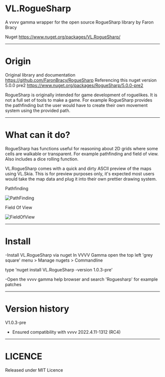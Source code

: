 # VL.RogueSharp
A vvvv gamma wrapper for the open source RogueSharp library by Faron Bracy

Nuget https://www.nuget.org/packages/VL.RogueSharp/

-----------------------
# Origin
Original library and documentation https://github.com/FaronBracy/RogueSharp
Referencing this nuget version 5.0.0 pre2 https://www.nuget.org/packages/RogueSharp/5.0.0-pre2

RogueSharp is originally intended for game development of roguelikes.
It is not a full set of tools to make a game. For example RogueSharp provides the pathfinding but the user would have to create their own movement system using the provided path. 

-----------------------
# What can it do? 
RogueSharp has functions useful for reasoning about 2D grids where some cells are walkable or transparent. 
For example pathfinding and field of view. 
Also includes a dice rolling function. 

VL.RogueSharp comes with a quick and dirty ASCII preview of the maps using VL.Skia. This is for preview purposes only, it's expected most users would take the map data and plug it into their own prettier drawing system.

Pathfinding 

![PathFinding](https://user-images.githubusercontent.com/4467208/160279650-d17d9547-f492-4a94-b411-cde4496013b8.gif)

Field Of View

![FieldOfView](https://user-images.githubusercontent.com/4467208/160279651-b63cb7f4-a68d-4f96-8ff4-1676af9eed08.gif)

------------------------
# Install  

-Install VL.RogueSharp via nuget 
In VVVV Gamma open the top left 'grey square' menu > Manage nugets > Commandline

type 'nuget install VL.RogueSharp -version 1.0.3-pre'

-Open the vvvv gamma help browser and search 'Roguesharp' for example patches 

------------------------
# Version history
V1.0.3-pre
* Ensured compatibility with vvvv 2022.4.11-1312 (RC4)  


-------------------------
# LICENCE 
Released under MIT Licence 
